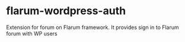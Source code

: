 # flarum-wordpress-auth
Extension for forum on Flarum framework. It provides sign in to Flarum forum with WP users
